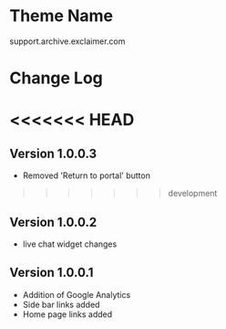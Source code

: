 # Theme Name
support.archive.exclaimer.com

# Change Log
<<<<<<< HEAD
=======
## Version 1.0.0.3
* Removed 'Return to portal' button

>>>>>>> development
## Version 1.0.0.2
* live chat widget changes

## Version 1.0.0.1
* Addition of Google Analytics
* Side bar links added
* Home page links added
